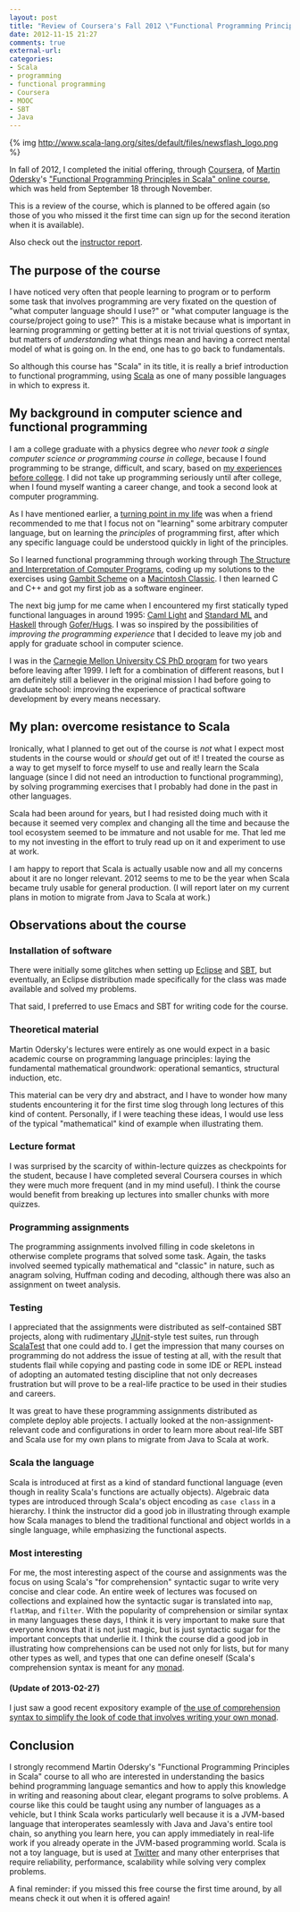 ```yaml
---
layout: post
title: "Review of Coursera's Fall 2012 \"Functional Programming Principles in Scala\""
date: 2012-11-15 21:27
comments: true
external-url: 
categories: 
- Scala
- programming
- functional programming
- Coursera
- MOOC
- SBT
- Java
---
```

{% img http://www.scala-lang.org/sites/default/files/newsflash_logo.png %}

In fall of 2012, I completed the initial offering, through [Coursera](http://www.coursera.org/), of [Martin Odersky](http://lampwww.epfl.ch/~odersky/)'s ["Functional Programming Principles in Scala" online course](http://www.coursera.org/course/progfun), which was held from September 18 through November.

This is a review of the course, which is planned to be offered again (so those of you who missed it the first time can sign up for the second iteration when it is available).

Also check out the [instructor report](http://docs.scala-lang.org/news/functional-programming-principles-in-scala-impressions-and-statistics.html).

<!--more-->

## The purpose of the course

I have noticed very often that people learning to program or to perform some task that involves programming are very fixated on the question of "what computer language should I use?" or "what computer language is the course/project going to use?" This is a mistake because what is important in learning programming or getting better at it is not trivial questions of syntax, but matters of *understanding* what things mean and having a correct mental model of what is going on. In the end, one has to go back to fundamentals.

So although this course has "Scala" in its title, it is really a brief introduction to functional programming, using [Scala](http://www.scala-lang.org/) as one of many possible languages in which to express it.

## My background in computer science and functional programming

I am a college graduate with a physics degree who *never took a single computer science or programming course in college*, because I found programming to be strange, difficult, and scary, based on [my experiences before college](/blog/2012/01/16/how-school-made-me-hate-computer-science-and-programming/). I did not take up programming seriously until after college, when I found myself wanting a career change, and took a second look at computer programming.

As I have mentioned earlier, a [turning point in my life](/blog/2011/10/25/rip-john-mccarthy-but-lisp-will-never-die/) was when a friend recommended to me that I focus not on "learning" some arbitrary computer language, but on learning the *principles* of programming first, after which any specific language could be understood quickly in light of the principles.

So I learned functional programming through working through [The Structure and Interpretation of Computer Programs](http://mitpress.mit.edu/sicp/), coding up my solutions to the exercises using [Gambit Scheme](http://gambitscheme.org/) on a [Macintosh Classic](http://en.wikipedia.org/wiki/Macintosh_Classic). I then learned C and C++ and got my first job as a software engineer.

The next big jump for me came when I encountered my first statically typed functional languages in around 1995: [Caml Light](http://caml.inria.fr/caml-light/index.en.html) and [Standard ML](http://www.smlnj.org/) and [Haskell](http://www.haskell.org/) through [Gofer/Hugs](http://www.haskell.org/hugs/). I was so inspired by the possibilities of *improving the programming experience* that I decided to leave my job and apply for graduate school in computer science.

I was in the [Carnegie Mellon University CS PhD program](http://www.csd.cs.cmu.edu/education/phd/) for two years before leaving after 1999. I left for a combination of different reasons, but I am definitely still a believer in the original mission I had before going to graduate school: improving the experience of practical software development by every means necessary.

## My plan: overcome resistance to Scala

Ironically, what I planned to get out of the course is *not* what I expect most students in the course would or *should* get out of it! I treated the course as a way to get myself to force myself to use and really learn the Scala language (since I did not need an introduction to functional programming), by solving programming exercises that I probably had done in the past in other languages.

Scala had been around for years, but I had resisted doing much with it because it seemed very complex and changing all the time and because the tool ecosystem seemed to be immature and not usable for me. That led me to my not investing in the effort to truly read up on it and experiment to use at work.

I am happy to report that Scala is actually usable now and all my concerns about it are no longer relevant. 2012 seems to me to be the year when Scala became truly usable for general production. (I will report later on my current plans in motion to migrate from Java to Scala at work.)

## Observations about the course

### Installation of software

There were initially some glitches when setting up [Eclipse](http://eclipse.org/) and [SBT](http://www.scala-sbt.org/), but eventually, an Eclipse distribution made specifically for the class was made available and solved my problems.

That said, I preferred to use Emacs and SBT for writing code for the course.

### Theoretical material

Martin Odersky's lectures were entirely as one would expect in a basic academic course on programming language principles: laying the fundamental mathematical groundwork: operational semantics, structural induction, etc.

This material can be very dry and abstract, and I have to wonder how many students encountering it for the first time slog through long lectures of this kind of content. Personally, if I were teaching these ideas, I would use less of the typical "mathematical" kind of example when illustrating them.

### Lecture format

I was surprised by the scarcity of within-lecture quizzes as checkpoints for the student, because I have completed several Coursera courses in which they were much more frequent (and in my mind useful). I think the course would benefit from breaking up lectures into smaller chunks with more quizzes.

### Programming assignments

The programming assignments involved filling in code skeletons in otherwise complete programs that solved some task. Again, the tasks involved seemed typically mathematical and "classic" in nature, such as anagram solving, Huffman coding and decoding, although there was also an assignment on tweet analysis.

### Testing

I appreciated that the assignments were distributed as self-contained SBT projects, along with rudimentary [JUnit](http://junit.org/)-style test suites, run through [ScalaTest](http://www.scalatest.org/) that one could add to. I get the impression that many courses on programming do not address the issue of testing at all, with the result that students flail while copying and pasting code in some IDE or REPL instead of adopting an automated testing discipline that not only decreases frustration but will prove to be a real-life practice to be used in their studies and careers.

It was great to have these programming assignments distributed as complete deploy able projects. I actually looked at the non-assignment-relevant code and configurations in order to learn more about real-life SBT and Scala use for my own plans to migrate from Java to Scala at work.

### Scala the language

Scala is introduced at first as a kind of standard functional language (even though in reality Scala's functions are actually objects). Algebraic data types are introduced through Scala's object encoding as `case class` in a hierarchy. I think the instructor did a good job in illustrating through example how Scala manages to blend the traditional functional and object worlds in a single language, while emphasizing the functional aspects.

### Most interesting

For me, the most interesting aspect of the course and assignments was the focus on using Scala's "for comprehension" syntactic sugar to write very concise and clear code. An entire week of lectures was focused on collections and explained how the syntactic sugar is translated into `map`, `flatMap`, and `filter`. With the popularity of comprehension or similar syntax in many languages these days, I think it is very important to make sure that everyone knows that it is not just magic, but is just syntactic sugar for the important concepts that underlie it. I think the course did a good job in illustrating how comprehensions can be used not only for lists, but for many other types as well, and types that one can define oneself (Scala's comprehension syntax is meant for any [monad](http://en.wikipedia.org/wiki/Monad_\(functional_programming\)).

#### (Update of 2013-02-27)

I just saw a good recent expository example of [the use of comprehension syntax to simplify the look of code that involves writing your own monad](http://tmorris.net/posts/memoisation-with-state-using-scala/index.html).

## Conclusion

I strongly recommend Martin Odersky's "Functional Programming Principles in Scala" course to all who are interested in understanding the basics behind programming language semantics and how to apply this knowledge in writing and reasoning about clear, elegant programs to solve problems. A course like this could be taught using any number of languages as a vehicle, but I think Scala works particularly well because it is a JVM-based language that interoperates seamlessly with Java and Java's entire tool chain, so anything you learn here, you can apply immediately in real-life work if you already operate in the JVM-based programming world. Scala is not a toy language, but is used at [Twitter](http://twitter.github.com/scala_school/) and many other enterprises that require reliability, performance, scalability while solving very complex problems.

A final reminder: if you missed this free course the first time around, by all means check it out when it is offered again!
